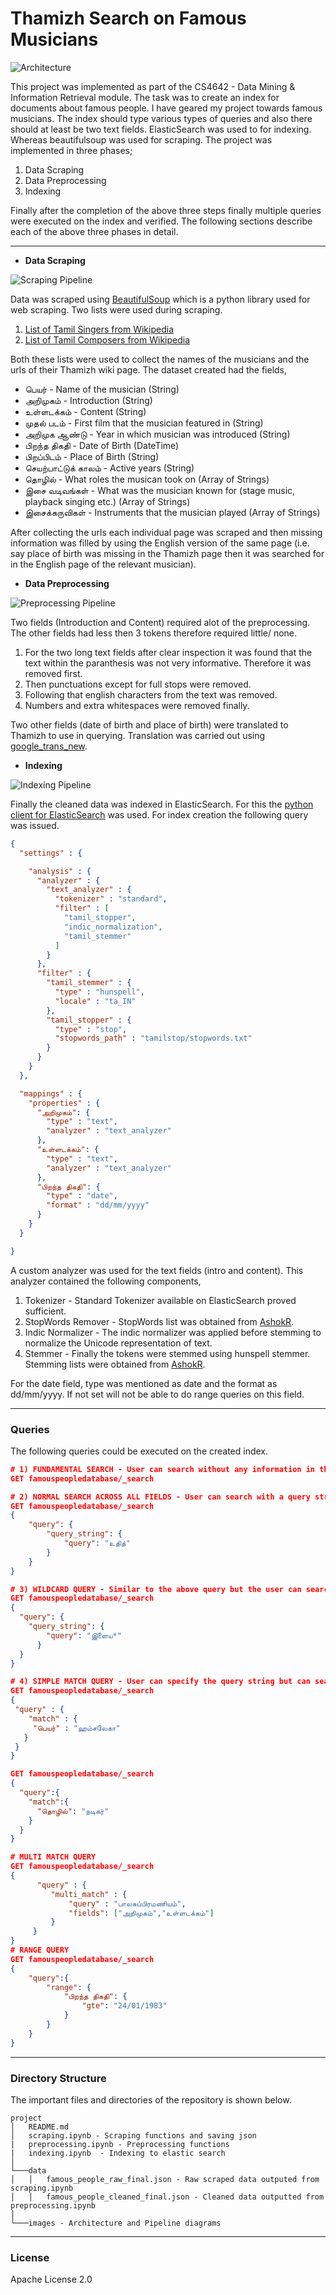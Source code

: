 # Thamizh Search on Famous Musicians

![Architecture](images/architecture.png)

This project was implemented as part of the CS4642 - Data Mining & 
Information Retrieval module. The task was to create an index for 
documents about famous people. I have geared my project towards
famous musicians. The index should type various types of queries 
and also there should at least be two text fields. ElasticSearch 
was used to for indexing. Whereas beautifulsoup was used for scraping.
The project was implemented in 
three phases; 
1. Data Scraping 
2. Data Preprocessing
3. Indexing

Finally after the completion of the above three steps finally 
multiple queries were executed on the index and verified. The 
following sections describe each of the above three phases in detail.

---

- **Data Scraping**

![Scraping Pipeline](images/scrapingPipeline.png)

Data was scraped using [BeautifulSoup](https://www.crummy.com/software/BeautifulSoup/) 
which is a python library used for web scraping. Two lists were used
during scraping.
1. [List of Tamil Singers from Wikipedia](https://ta.wikipedia.org/wiki/%E0%AE%A4%E0%AE%AE%E0%AE%BF%E0%AE%B4%E0%AF%8D%E0%AE%A4%E0%AF%8D_%E0%AE%A4%E0%AE%BF%E0%AE%B0%E0%AF%88%E0%AE%AA%E0%AF%8D%E0%AE%AA%E0%AE%9F%E0%AE%AA%E0%AF%8D_%E0%AE%AA%E0%AE%BE%E0%AE%9F%E0%AE%95%E0%AE%B0%E0%AF%8D%E0%AE%95%E0%AE%B3%E0%AE%BF%E0%AE%A9%E0%AF%8D_%E0%AE%AA%E0%AE%9F%E0%AF%8D%E0%AE%9F%E0%AE%BF%E0%AE%AF%E0%AE%B2%E0%AF%8D) 
2. [List of Tamil Composers from Wikipedia](https://ta.wikipedia.org/wiki/%E0%AE%87%E0%AE%9A%E0%AF%88%E0%AE%AF%E0%AE%AE%E0%AF%88%E0%AE%AA%E0%AF%8D%E0%AE%AA%E0%AE%BE%E0%AE%B3%E0%AE%B0%E0%AF%8D%E0%AE%95%E0%AE%B3%E0%AE%BF%E0%AE%A9%E0%AF%8D_%E0%AE%AA%E0%AE%9F%E0%AF%8D%E0%AE%9F%E0%AE%BF%E0%AE%AF%E0%AE%B2%E0%AF%8D)

Both these lists were used to collect the names of the musicians and 
the urls of their Thamizh wiki page. The dataset created had the
fields,
- பெயர் - Name of the musician (String)
- அறிமுகம் - Introduction (String)
- உள்ளடக்கம் - Content (String)
- முதல் படம் - First film that the musician featured in (String)
- அறிமுக ஆண்டு - Year in which musician was introduced (String)
- பிறந்த திகதி - Date of Birth (DateTime)
- பிறப்பிடம் - Place of Birth (String)
- செயற்பாட்டுக் காலம் - Active years (String)
- தொழில் - What roles the musican took on (Array of Strings)
- இசை வடிவங்கள் - What was the musician known for (stage music, playback singing etc.) (Array of Strings)
- இசைக்கருவிகள் - Instruments that the musician played (Array of Strings)

After collecting the urls each individual page was scraped and then 
missing information was filled by using the English version of the 
same page (i.e. say place of birth was missing in the Thamizh page 
then it was searched for in the English page of the relevant musician).

- **Data Preprocessing**

![Preprocessing Pipeline](images/preprocessingPipeline.png)

Two fields (Introduction and Content) required alot of the preprocessing.
The other fields had less then 3 tokens therefore required little/ none.
1. For the two long text fields after clear inspection it was found that 
the text within the paranthesis was not very informative. Therefore it
was removed first. 
2. Then punctuations except for full stops were removed. 
3. Following that english characters from the text was removed. 
4. Numbers and extra whitespaces were removed finally.

Two other fields (date of birth and place of birth) were translated to
Thamizh to use in querying. Translation was carried out using 
[google_trans_new](https://github.com/lushan88a/google_trans_new).

- **Indexing**

![Indexing Pipeline](images/indexPipeline.png)

Finally the cleaned data was indexed in ElasticSearch.
For this the [python client for ElasticSearch](https://github.com/elastic/elasticsearch-py)
was used. For index creation the following query was issued.

```json
{
  "settings" : {

    "analysis" : {
      "analyzer" : {
        "text_analyzer" : {
          "tokenizer" : "standard",
          "filter" : [
            "tamil_stopper",
            "indic_normalization",
            "tamil_stemmer"
          ]
        }
      },
      "filter" : {
        "tamil_stemmer" : {
          "type" : "hunspell",
          "locale" : "ta_IN"
        },
        "tamil_stopper" : {
          "type" : "stop",
          "stopwords_path" : "tamilstop/stopwords.txt"
        }
      }
    }
  },

  "mappings" : {
    "properties" : {
      "அறிமுகம்": {
        "type" : "text",
        "analyzer" : "text_analyzer"
      },
      "உள்ளடக்கம்": {
        "type" : "text",
        "analyzer" : "text_analyzer"
      },
      "பிறந்த திகதி": {
        "type" : "date",
        "format" : "dd/mm/yyyy"
      }
    }
  }

}
```

A custom analyzer was used for the text fields (intro and content).
This analyzer contained the following components,
1. Tokenizer - Standard Tokenizer available on ElasticSearch proved sufficient.
2. StopWords Remover - StopWords list was obtained from [AshokR](https://github.com/AshokR/TamilNLP/tree/master/tamilnlp/Resources).
3. Indic Normalizer - The indic normalizer was applied before stemming to normalize the Unicode representation of text.
4. Stemmer - Finally the tokens were stemmed using hunspell stemmer. Stemming lists were obtained from [AshokR](https://github.com/AshokR/TamilNLP/tree/master/tamilnlp/Resources).

For the date field, type was mentioned as date and the format as dd/mm/yyyy.
If not set will not be able to do range queries on this field.

---

### Queries

The following queries could be executed on the created index.
```json
# 1) FUNDAMENTAL SEARCH - User can search without any information in the body.
GET famouspeopledatabase/_search

# 2) NORMAL SEARCH ACROSS ALL FIELDS - User can search with a query string across all fields.
GET famouspeopledatabase/_search
{
    "query": {
        "query_string": {
            "query": "உதித்"
        }
    }
}

# 3) WILDCARD QUERY - Similar to the above query but the user can search with wildcards denoted by *. Similarly this can be done for field based query as well.
GET famouspeopledatabase/_search
{
  "query": {
    "query_string": {
        "query": "இளைய*"
      }
  }
}

# 4) SIMPLE MATCH QUERY - User can specify the query string but can search within a particular field. 
GET famouspeopledatabase/_search
{
 "query" : {
    "match" : {
     "பெயர்" : "ஹம்சலேகா"
   }
 }
}

GET famouspeopledatabase/_search
{
  "query":{
    "match":{
      "தொழில்": "நடிகர்"
    }
  }
}

# MULTI MATCH QUERY
GET famouspeopledatabase/_search
{
      "query" : {
         "multi_match" : {
             "query" : "பாலசுப்பிரமணியம்",
             "fields": ["அறிமுகம்","உள்ளடக்கம்"]
         }
     }
}
# RANGE QUERY
GET famouspeopledatabase/_search
{
    "query":{
        "range": {
            "பிறந்த திகதி": {
                "gte": "24/01/1983"
            }
        }
    }
}
```
---

### Directory Structure
The important files and directories of the repository is shown below.
```
project
│   README.md
│   scraping.ipynb - Scraping functions and saving json
|   preprocessing.ipynb - Preprocessing functions 
|   indexing.ipynb  - Indexing to elastic search 
│
└───data
│   │   famous_people_raw_final.json - Raw scraped data outputed from scraping.ipynb
│   │   famous_people_cleaned_final.json - Cleaned data outputted from preprocessing.ipynb
│   
└───images - Architecture and Pipeline diagrams
```
---

### License

Apache License 2.0